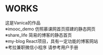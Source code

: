 # WORKS
这是Vanica的作品<br/>
※imooc_demo  仿照慕课网首页搭建的静态网页<br/>
※share_life  简易的博客的静态首页<br/>
※my-blog  React项目，具有一定功能的博客网站<br/>
※考拉兼职微信小程序  请参考用户手册<br/>
